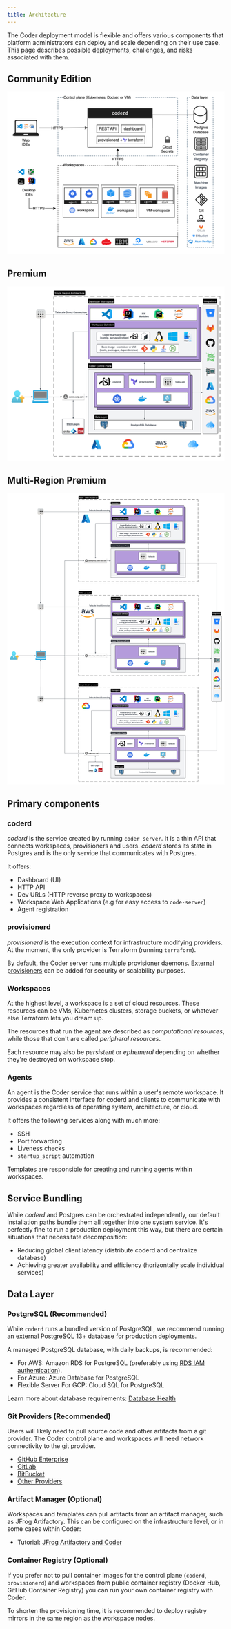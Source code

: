 ```yaml
---
title: Architecture
---
```


The Coder deployment model is flexible and offers various components that
platform administrators can deploy and scale depending on their use case. This
page describes possible deployments, challenges, and risks associated with them.

<div class="tabs">

## Community Edition

![Architecture Diagram](../../images/architecture-diagram.png)

## Premium

![Single Region Architecture Diagram](../../images/architecture-single-region.png)

## Multi-Region Premium

![Multi Region Architecture Diagram](../../images/architecture-multi-region.png)

</div>

## Primary components

### coderd

_coderd_ is the service created by running `coder server`. It is a thin API that
connects workspaces, provisioners and users. _coderd_ stores its state in
Postgres and is the only service that communicates with Postgres.

It offers:

- Dashboard (UI)
- HTTP API
- Dev URLs (HTTP reverse proxy to workspaces)
- Workspace Web Applications (e.g for easy access to `code-server`)
- Agent registration

### provisionerd

_provisionerd_ is the execution context for infrastructure modifying providers.
At the moment, the only provider is Terraform (running `terraform`).

By default, the Coder server runs multiple provisioner daemons.
[External provisioners](../provisioners.md) can be added for security or
scalability purposes.

### Workspaces

At the highest level, a workspace is a set of cloud resources. These resources
can be VMs, Kubernetes clusters, storage buckets, or whatever else Terraform
lets you dream up.

The resources that run the agent are described as _computational resources_,
while those that don't are called _peripheral resources_.

Each resource may also be _persistent_ or _ephemeral_ depending on whether
they're destroyed on workspace stop.

### Agents

An agent is the Coder service that runs within a user's remote workspace. It
provides a consistent interface for coderd and clients to communicate with
workspaces regardless of operating system, architecture, or cloud.

It offers the following services along with much more:

- SSH
- Port forwarding
- Liveness checks
- `startup_script` automation

Templates are responsible for
[creating and running agents](../templates/extending-templates/index.md#workspace-agents)
within workspaces.

## Service Bundling

While _coderd_ and Postgres can be orchestrated independently, our default
installation paths bundle them all together into one system service. It's
perfectly fine to run a production deployment this way, but there are certain
situations that necessitate decomposition:

- Reducing global client latency (distribute coderd and centralize database)
- Achieving greater availability and efficiency (horizontally scale individual
  services)

## Data Layer

### PostgreSQL (Recommended)

While `coderd` runs a bundled version of PostgreSQL, we recommend running an
external PostgreSQL 13+ database for production deployments.

A managed PostgreSQL database, with daily backups, is recommended:

- For AWS: Amazon RDS for PostgreSQL (preferably using
  [RDS IAM authentication](../../reference/cli/server.md#--postgres-auth)).
- For Azure: Azure Database for PostgreSQL
- Flexible Server For GCP: Cloud SQL for PostgreSQL

Learn more about database requirements:
[Database Health](../monitoring/health-check.md#database)

### Git Providers (Recommended)

Users will likely need to pull source code and other artifacts from a git
provider. The Coder control plane and workspaces will need network connectivity
to the git provider.

- [GitHub Enterprise](../external-auth.md#github-enterprise)
- [GitLab](../external-auth.md#gitlab-self-managed)
- [BitBucket](../external-auth.md#bitbucket-server)
- [Other Providers](../external-auth.md#self-managed-git-providers)

### Artifact Manager (Optional)

Workspaces and templates can pull artifacts from an artifact manager, such as
JFrog Artifactory. This can be configured on the infrastructure level, or in
some cases within Coder:

- Tutorial: [JFrog Artifactory and Coder](../integrations/jfrog-artifactory.md)

### Container Registry (Optional)

If you prefer not to pull container images for the control plane (`coderd`,
`provisionerd`) and workspaces from public container registry (Docker Hub,
GitHub Container Registry) you can run your own container registry with Coder.

To shorten the provisioning time, it is recommended to deploy registry mirrors
in the same region as the workspace nodes.
